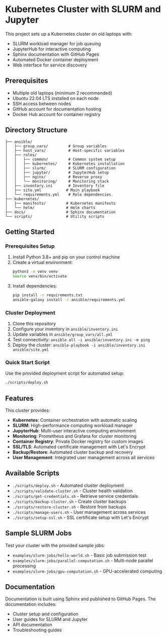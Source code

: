 # Kubernetes Cluster with SLURM and Jupyter

This project sets up a Kubernetes cluster on old laptops with:
- SLURM workload manager for job queuing
- JupyterHub for interactive computing
- Sphinx documentation with GitHub Pages
- Automated Docker container deployment
- Web interface for service discovery

## Prerequisites

- Multiple old laptops (minimum 2 recommended)
- Ubuntu 22.04 LTS installed on each node
- SSH access between nodes
- GitHub account for documentation hosting
- Docker Hub account for container registry

## Directory Structure

```
├── ansible/
│   ├── group_vars/         # Group variables
│   ├── host_vars/          # Host-specific variables
│   ├── roles/
│   │   ├── common/         # Common system setup
│   │   ├── kubernetes/     # Kubernetes installation
│   │   ├── slurm/          # SLURM configuration
│   │   ├── jupyter/        # JupyterHub setup
│   │   ├── nginx/          # Reverse proxy
│   │   └── monitoring/     # Monitoring stack
│   ├── inventory.ini       # Inventory file
│   ├── site.yml           # Main playbook
│   └── requirements.yml    # Role dependencies
├── kubernetes/
│   ├── manifests/         # Kubernetes manifests
│   └── helm/              # Helm charts
├── docs/                  # Sphinx documentation
└── scripts/               # Utility scripts
```

## Getting Started

### Prerequisites Setup
1. Install Python 3.8+ and pip on your control machine
2. Create a virtual environment:
   ```bash
   python3 -m venv venv
   source venv/bin/activate
   ```
3. Install dependencies:
   ```bash
   pip install -r requirements.txt
   ansible-galaxy install -r ansible/requirements.yml
   ```

### Cluster Deployment
1. Clone this repository
2. Configure your inventory in `ansible/inventory.ini`
3. Update variables in `ansible/group_vars/all.yml`
4. Test connectivity: `ansible all -i ansible/inventory.ini -m ping`
5. Deploy the cluster: `ansible-playbook -i ansible/inventory.ini ansible/site.yml`

### Quick Start Script
Use the provided deployment script for automated setup:
```bash
./scripts/deploy.sh
```

## Features

This cluster provides:
- **Kubernetes**: Container orchestration with automatic scaling
- **SLURM**: High-performance computing workload manager
- **JupyterHub**: Multi-user interactive computing environment
- **Monitoring**: Prometheus and Grafana for cluster monitoring
- **Container Registry**: Private Docker registry for custom images
- **SSL/TLS**: Automated certificate management with Let's Encrypt
- **Backup/Restore**: Automated cluster backup and recovery
- **User Management**: Integrated user management across all services

## Available Scripts

- `./scripts/deploy.sh` - Automated cluster deployment
- `./scripts/validate-cluster.sh` - Cluster health validation
- `./scripts/get-credentials.sh` - Retrieve service credentials
- `./scripts/backup-cluster.sh` - Create cluster backups
- `./scripts/restore-cluster.sh` - Restore from backups
- `./scripts/manage-users.sh` - User management across services
- `./scripts/setup-ssl.sh` - SSL certificate setup with Let's Encrypt

## Sample SLURM Jobs

Test your cluster with the provided sample jobs:
- `examples/slurm-jobs/hello-world.sh` - Basic job submission test
- `examples/slurm-jobs/parallel-computation.sh` - Multi-node parallel processing
- `examples/slurm-jobs/gpu-computation.sh` - GPU-accelerated computing

## Documentation

Documentation is built using Sphinx and published to GitHub Pages. The documentation includes:
- Cluster setup and configuration
- User guides for SLURM and Jupyter
- API documentation
- Troubleshooting guides
